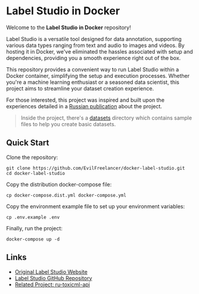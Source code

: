 # Label Studio in Docker

Welcome to the **Label Studio in Docker** repository!

Label Studio is a versatile tool designed for data annotation,
supporting various data types ranging from text and audio to
images and videos. By hosting it in Docker, we've eliminated
the hassles associated with setup and dependencies, providing
you a smooth experience right out of the box.

This repository provides a convenient way to run Label Studio
within a Docker container, simplifying the setup and execution
processes. Whether you're a machine learning enthusiast or a
seasoned data scientist, this project aims to streamline your
dataset creation experience.

For those interested, this project was inspired and built upon
the experiences detailed in a
[Russian publication](https://dzen.ru/a/ZQLV97l1HHUtnmVh) about
the project.

> Inside the project, there's a [datasets](./datasets) directory
which contains sample files to help you create basic datasets.

## Quick Start

Clone the repository:

```shell
git clone https://github.com/EvilFreelancer/docker-label-studio.git
cd docker-label-studio
```

Copy the distribution docker-compose file:

```shell
cp docker-compose.dist.yml docker-compose.yml
```

Copy the environment example file to set up your environment variables:

```shell
cp .env.example .env
```

Finally, run the project:

```shell
docker-compose up -d
```

## Links

* [Original Label Studio Website](https://labelstud.io/)
* [Label Studio GitHub Repository](https://github.com/HumanSignal/label-studio)
* [Related Project: ru-toxicml-api](https://github.com/EvilFreelancer/ru-toxicml-api)
